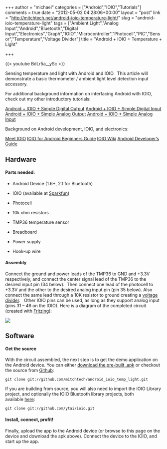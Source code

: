 +++
author = "michael"
categories = ["Android","IOIO","Tutorials"]
comments = true
date = "2012-05-02 04:28:06+00:00"
layout = "post"
link = "http://mitchtech.net/android-ioio-temperature-light/"
slug = "android-ioio-temperature-light"
tags = ["Ambient Light","Analog Input","Android","Bluetooth","Digital Input","Electronics","Graph","IOIO","Microcontroller","Photocell","PIC","Sensor","Temperature","Voltage Divider"]
title = "Android + IOIO + Temperature + Light"

+++

{{< youtube BdLr5a__ySc >}}

Sensing temperature and light with Android and IOIO.  This article will demonstrate a basic thermometer / ambient light level detection input accessory.

For additional background information on interfacing Android with IOIO, check out my other introductory tutorials:

[Android + IOIO + Simple Digital Output](http://mitchtech.net/android-ioio-simple-digital-output/)
[Android + IOIO + Simple Digital Input](http://mitchtech.net/android-ioio-simple-digital-input/)
[Android + IOIO + Simple Analog Output](http://mitchtech.net/android-ioio-simple-analog-output/)
[Android + IOIO + Simple Analog Input](http://mitchtech.net/android-ioio-simple-analog-input/)

Background on Android development, IOIO, and electronics:

[Meet IOIO](http://ytai-mer.blogspot.com/2011/04/meet-ioio-io-for-android.html)
[IOIO for Android Beginners Guide](http://www.sparkfun.com/tutorials/280)
[IOIO Wiki](https://github.com/ytai/ioio/wiki)
[Android Developer’s Guide](http://developer.android.com/guide/index.html)

## Hardware

#### Parts needed:

  * Android Device (1.6+, 2.1 for Bluetooth)

  * IOIO (available at [Sparkfun](http://www.sparkfun.com/products/10748))

  * Photocell

  * 10k ohm resistors

  * TMP36 temperature sensor

  * Breadboard

  * Power supply

  * Hook-up wire

#### Assembly

Connect the ground and power leads of the TMP36 to GND and +3.3V respectively, and connect the center signal lead of the TMP36 to the desired input pin (34 below).  Then connect one lead of the photocell to +3.3V and the other to the desired analog input pin (pin 35 below). Also connect the same lead through a 10K resistor to ground creating a [voltage divider](http://en.wikipedia.org/wiki/Voltage_divider).   Other IOIO pins can be used, as long as they support analog input (pins 31 – 46 on the IOIO). Here is a diagram of the completed circuit (created with [Fritzing](http://fritzing.org/)):

[![](http://mitchtech.net/wp-content/uploads/2012/05/ioio_temp_light.png)](http://mitchtech.net/wp-content/uploads/2012/05/ioio_temp_light.png)

## Software

#### Get the source

With the circuit assembled, the next step is to get the demo application on the Android device. You can either [download the pre-built .apk](http://mitch-tech.appspot.com/ioio/IOIOTempLight.apk) or checkout the source from [Github](https://github.com/mitchtech/android_ioio_temp_light):

```
git clone git://github.com/mitchtech/android_ioio_temp_light.git
```

If you are building from source, you will also need to import the IOIO Library project, and optionally the IOIO Bluetooth library projects, both available [here](https://github.com/ytai/ioio):

```
git clone git://github.com/ytai/ioio.git
```

#### Install, connect, profit!

Finally, upload the app to the Android device (or browse to this page on the device and download the apk above). Connect the device to the IOIO, and start up the app.

